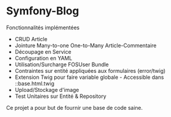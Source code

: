 # Symfony-Blog

Fonctionnalités implémentées
<ul>
    <li>CRUD Article</li>
    <li>Jointure Many-to-one One-to-Many Article-Commentaire</li>
    <li>Découpage en Service</li>
    <li>Configuration en YAML</li>
    <li>Utilisation/Surcharge FOSUser Bundle</li>
    <li>Contraintes sur entité appliquées aux formulaires (error/twig)</li>
    <li>Extension Twig pour faire variable globale - Accessible dans ::base.html.twig</li>
    <li>Upload/Stockage d'image</li>
    <li>Test Unitaires sur Entité & Repository</li>
</ul>

<p>Ce projet a pour but de fournir une base de code saine.</p>